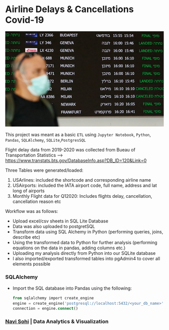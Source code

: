 # Airline Delays & Cancellations Covid-19

![COVID19travels.jpg](Data/COVID19travels.jpg)

This project was meant as a basic `ETL` using `Jupyter Notebook`, `Python`, `Pandas`, `SQLAlchemy`, `SQLite`,`PostgresSQL`

Flight delay data from 2019-2020 was collected from Bueau of Transportation Statistics --> https://www.transtats.bts.gov/DatabaseInfo.asp?DB_ID=120&Link=0

Three Tables were generated/loaded:

1) USArlines: included the shortcode and corresponding airline name
2) USAirports: included the IATA airport code, full name, address and lat long of airports
3) Monthly Flight data for Q12020: Includes flights delay, cancellation, cancellation reason etc

Workflow was as follows:

* Upload excel/csv sheets in SQL Lite Database
* Data was also uploaded to postgretSQL
* Transform data using SQL Alchemy in Python (performing queries, joins, describe etc)
* Using the transformed data to Python for further analysis (performing equations on the data in pandas, adding columns etc.)
* Uploading my analysis directly from Python into our SQLite database
* I also imported/exported transformed tables into pgAdmin4 to cover all elements possible

### SQLAlchemy
* Import the SQL database into Pandas using the following:
   ```sql
   from sqlalchemy import create_engine
   engine = create_engine('postgresql://localhost:5432/<your_db_name>')
   connection = engine.connect()
   ```

### [Navi Sohi](https://github.com/PlainJane20) | Data Analytics & Visualization
